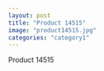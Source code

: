 ```yaml
---
layout: post
title: "Product 14515"
image: "product14515.jpg"
categories: "category1"
---
```

Product 14515
